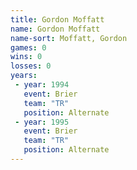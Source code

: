 ```yaml
---
title: Gordon Moffatt
name: Gordon Moffatt
name-sort: Moffatt, Gordon
games: 0
wins: 0
losses: 0
years:
 - year: 1994
   event: Brier
   team: "TR"
   position: Alternate
 - year: 1995
   event: Brier
   team: "TR"
   position: Alternate
---
```

